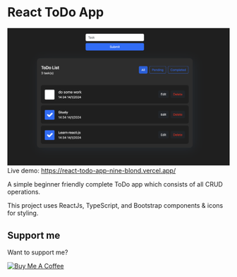 # React ToDo App
![Alt text](image.png)
Live demo: https://react-todo-app-nine-blond.vercel.app/

A simple beginner friendly complete ToDo app which consists of all CRUD operations.

This project uses ReactJs, TypeScript, and Bootstrap components & icons for styling.

## Support me
Want to support me?

<a href="https://www.buymeacoffee.com/anandelango" target="_blank"><img src="https://cdn.buymeacoffee.com/buttons/default-orange.png" alt="Buy Me A Coffee" height="41" width="174"></a>
